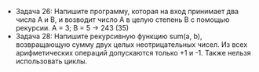 - Задача 26: Напишите программу, которая на вход принимает
два числа A и B, и возводит число А в целую степень B с
помощью рекурсии. A = 3; B = 5 -> 243 (35)
- Задача 28: Напишите рекурсивную функцию sum(a, b),
возвращающую сумму двух целых неотрицательных чисел. Из
всех арифметических операций допускаются только +1 и -1.
Также нельзя использовать циклы.